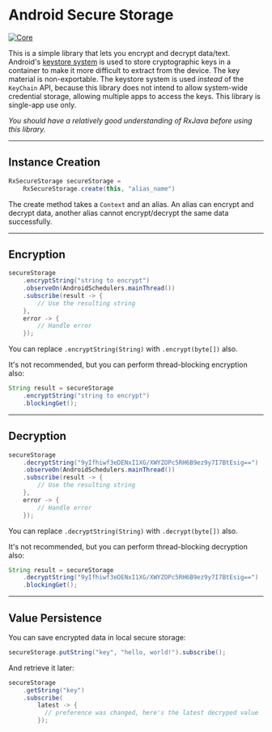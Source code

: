 # Android Secure Storage

[ ![Core](https://api.bintray.com/packages/drummer-aidan/maven/android-secure-storage/images/download.svg) ](https://bintray.com/drummer-aidan/maven/android-secure-storage/_latestVersion)

This is a simple library that lets you encrypt and decrypt data/text. Android's
[keystore system](https://developer.android.com/training/articles/keystore.html) is used to store
cryptographic keys in a container to make it more difficult to extract from the device. The key
material is non-exportable. The keystore system is used *instead* of the `KeyChain` API, because
this library does not intend to allow system-wide credential storage, allowing multiple apps to
access the keys. This library is single-app use only.

*You should have a relatively good understanding of RxJava before using this library.*

---

## Instance Creation

```java
RxSecureStorage secureStorage =
    RxSecureStorage.create(this, "alias_name")
```

The create method takes a `Context` and an alias. An alias can encrypt and decrypt data, another
alias cannot encrypt/decrypt the same data successfully.

---

## Encryption

```java
secureStorage
    .encryptString("string to encrypt")
    .observeOn(AndroidSchedulers.mainThread())
    .subscribe(result -> {
        // Use the resulting string
    },
    error -> {
        // Handle error
    });
```

You can replace `.encryptString(String)` with `.encrypt(byte[])` also.

It's not recommended, but you can perform thread-blocking encryption also:

```java
String result = secureStorage
    .encryptString("string to encrypt")
    .blockingGet();
```

---

## Decryption

```java
secureStorage
    .decryptString("9yIfhiwf3eDENxI1XG/XWYZOPc5RH6B9ez9y7I7BtEsig==")
    .observeOn(AndroidSchedulers.mainThread())
    .subscribe(result -> {
        // Use the resulting string
    },
    error -> {
        // Handle error
    });
```

You can replace `.decryptString(String)` with `.decrypt(byte[])` also.

It's not recommended, but you can perform thread-blocking decryption also:

```java
String result = secureStorage
    .decryptString("9yIfhiwf3eDENxI1XG/XWYZOPc5RH6B9ez9y7I7BtEsig==")
    .blockingGet();
```

---

## Value Persistence

You can save encrypted data in local secure storage:

```java
secureStorage.putString("key", "hello, world!").subscribe();
```

And retrieve it later:

```java
secureStorage
    .getString("key")
    .subscribe(
        latest -> {
          // preference was changed, here's the latest decryped value
        });
```
